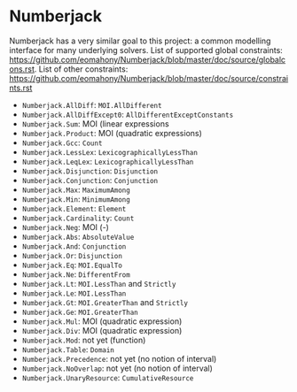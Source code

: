 # Numberjack

Numberjack has a very similar goal to this project: a common modelling interface for many underlying solvers. List of supported global constraints: https://github.com/eomahony/Numberjack/blob/master/doc/source/globalcons.rst. List of other constraints: https://github.com/eomahony/Numberjack/blob/master/doc/source/constraints.rst

* `Numberjack.AllDiff`: `MOI.AllDifferent`
* `Numberjack.AllDiffExcept0`: `AllDifferentExceptConstants`
* `Numberjack.Sum`: MOI (linear expressions
* `Numberjack.Product`: MOI (quadratic expressions)
* `Numberjack.Gcc`: `Count`
* `Numberjack.LessLex`: `LexicographicallyLessThan`
* `Numberjack.LeqLex`: `LexicographicallyLessThan`
* `Numberjack.Disjunction`: `Disjunction`
* `Numberjack.Conjunction`: `Conjunction`
* `Numberjack.Max`: `MaximumAmong`
* `Numberjack.Min`: `MinimumAmong`
* `Numberjack.Element`: `Element`
* `Numberjack.Cardinality`: `Count`
* `Numberjack.Neg`: MOI (-)
* `Numberjack.Abs`: `AbsoluteValue`
* `Numberjack.And`: `Conjunction`
* `Numberjack.Or`: `Disjunction`
* `Numberjack.Eq`: `MOI.EqualTo`
* `Numberjack.Ne`: `DifferentFrom`
* `Numberjack.Lt`: `MOI.LessThan` and `Strictly`
* `Numberjack.Le`: `MOI.LessThan`
* `Numberjack.Gt`: `MOI.GreaterThan` and `Strictly`
* `Numberjack.Ge`: `MOI.GreaterThan`
* `Numberjack.Mul`: MOI (quadratic expression)
* `Numberjack.Div`: MOI (quadratic expression)
* `Numberjack.Mod`: not yet (function)
* `Numberjack.Table`: `Domain`
* `Numberjack.Precedence`: not yet (no notion of interval)
* `Numberjack.NoOverlap`: not yet (no notion of interval)
* `Numberjack.UnaryResource`: `CumulativeResource`
